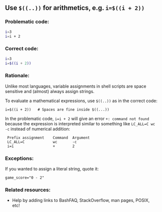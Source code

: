 ## Use `$((..))` for arithmetics, e.g. `i=$((i + 2))`

### Problematic code:

```sh
i=3
i=i + 2
```

### Correct code:

```sh
i=3
i=$((i + 2))
```

### Rationale:

Unlike most languages, variable assignments in shell scripts are space sensitive and (almost) always assign strings.

To evaluate a mathematical expressions, use `$((..))` as in the correct code:

    i=$((i + 2))   # Spaces are fine inside $((...))

In the problematic code, `i=i + 2` will give an error `+: command not found` because the expression is interpreted similar to something like `LC_ALL=C wc -c` instead of numerical addition:
 
     Prefix assignment    Command  Argument
     LC_ALL=C             wc       -c
     i=i                  +        2

### Exceptions:

If you wanted to assign a literal string, quote it:

    game_score="0 - 2"

### Related resources:

* Help by adding links to BashFAQ, StackOverflow, man pages, POSIX, etc!